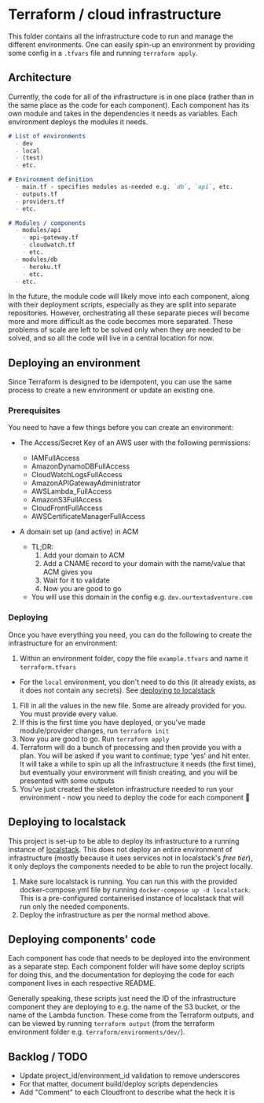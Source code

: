 # Terraform / cloud infrastructure

This folder contains all the infrastructure code to run and manage the different environments. One can easily spin-up an environment by providing some config in a `.tfvars` file and running `terraform apply`.

## Architecture

Currently, the code for all of the infrastructure is in one place (rather than in the same place as the code for each component). Each component has its own module and takes in the dependencies it needs as variables. Each environment deploys the modules it needs.

```md
# List of environments
  - dev
  - local
  - (test)
  - etc.

# Environment definition
  - main.tf - specifies modules as-needed e.g. `db`, `api`, etc.
  - outputs.tf
  - providers.tf
  - etc.

# Modules / components
  - modules/api
    - api-gateway.tf
    - cloudwatch.tf
    - etc.
  - modules/db
    - heroku.tf
    - etc.
  - etc.
```

In the future, the module code will likely move into each component, along with their deployment scripts, especially as they are split into separate repositories. However, orchestrating all these separate pieces will become more and more difficult as the code becomes more separated. These problems of scale are left to be solved only when they are needed to be solved, and so all the code will live in a central location for now.

## Deploying an environment

Since Terraform is designed to be idempotent, you can use the same process to create a new environment or update an existing one.

### Prerequisites

You need to have a few things before you can create an environment:
  - The Access/Secret Key of an AWS user with the following permissions:
    - IAMFullAccess
    - AmazonDynamoDBFullAccess
    - CloudWatchLogsFullAccess
    - AmazonAPIGatewayAdministrator
    - AWSLambda_FullAccess
    - AmazonS3FullAccess
    - CloudFrontFullAccess
    - AWSCertificateManagerFullAccess

  - A domain set up (and active) in ACM
    - TL;DR:
      1. Add your domain to ACM
      1. Add a CNAME record to your domain with the name/value that ACM gives you
      1. Wait for it to validate
      1. Now you are good to go
    - You will use this domain in the config e.g. `dev.ourtextadventure.com`

### Deploying

Once you have everything you need, you can do the following to create the infrastructure for an environment:

1. Within an environment folder, copy the file `example.tfvars` and name it `terraform.tfvars`
  - For the `local` environment, you don't need to do this (it already exists, as it does not contain any secrets). See [deploying to localstack](#Deploying-to-localstack)
1. Fill in all the values in the new file. Some are already provided for you. You must provide every value.
1. If this is the first time you have deployed, or you've made module/provider changes, run `terraform init`
1. Now you are good to go. Run `terraform apply`
1. Terraform will do a bunch of processing and then provide you with a plan. You will be asked if you want to continue; type 'yes' and hit enter. It will take a while to spin up all the infrastructure it needs (the first time), but eventually your environment will finish creating, and you will be presented with some outputs
1. You've just created the skeleton infrastructure needed to run your environment - now you need to deploy the code for each component 🙂

## Deploying to localstack

This project is set-up to be able to deploy its infrastructure to a running instance of [localstack](https://github.com/localstack/localstack). This does not deploy an entire environment of infrastructure (mostly because it uses services not in localstack's _free tier_), it only deploys the components needed to be able to run the project locally.

1. Make sure localstack is running. You can run this with the provided docker-compose.yml file by running `docker-compose up -d localstack`. This is a pre-configured containerised instance of localstack that will run only the needed components.
1. Deploy the infrastructure as per the normal method above.

## Deploying components' code

Each component has code that needs to be deployed into the environment as a separate step. Each component folder will have some deploy scripts for doing this, and the documentation for deploying the code for each component lives in each respective README.

Generally speaking, these scripts just need the ID of the infrastructure component they are deploying to e.g. the name of the S3 bucket, or the name of the Lambda function. These come from the Terraform outputs, and can be viewed by running `terraform output` (from the terraform environment folder e.g. `terraform/environments/dev/`).

## Backlog / TODO

  - Update project_id/environment_id validation to remove underscores
  - For that matter, document build/deploy scripts dependencies
  - Add "Comment" to each Cloudfront to describe what the heck it is
